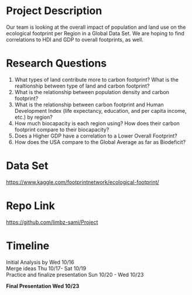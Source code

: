 # Project Description
Our team is looking at the overall impact of population and land use on the ecological footprint per Region in a Global Data Set.  We are hoping to find correlations to HDI and GDP to overall footprints, as well.

# Research Questions
1. What types of land contribute more to carbon footprint? What is the realtionship between type of land and carbon footprint?
3. What is the relationship between population density and carbon footprint?
2. What is the relationship between carbon footprint and Human Development Index (life expectancy, education, and per capita income, etc.) by region? 
4. How much biocapacity is each region using? How does their carbon footprint compare to their biocapacity?
5. Does a Higher GDP have a correlation to a Lower Overall Footprint?
6. How does the USA compare to the Global Average as far as Biodeficit?

# Data Set
https://www.kaggle.com/footprintnetwork/ecological-footprint/


# Repo Link
https://github.com/limbz-sami/Project

# Timeline
Initial Analysis by Wed 10/16<br>
Merge ideas Thu 10/17- Sat 10/19<br>
Practice and finalize presentation Sun 10/20 - Wed 10/23<br>

**Final Presentation Wed 10/23**